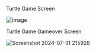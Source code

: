 Turtle Game Screen

![image](https://github.com/user-attachments/assets/58f2c21d-3885-43bf-b3e4-f816355e9859)


Turtle Game Gameover Screen

![Screenshot 2024-07-31 215928](https://github.com/user-attachments/assets/0bbf258f-93d2-4ef5-a2c0-1caf7d35f753)


